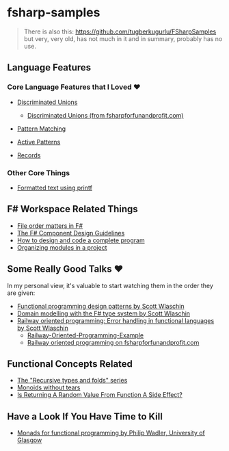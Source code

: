 # fsharp-samples

> There is also this: https://github.com/tugberkugurlu/FSharpSamples but very, very old, has not much in it and in summary, probably has no use.

## Language Features

### Core Language Features that I Loved :heart:

 - [Discriminated Unions](https://docs.microsoft.com/en-us/dotnet/articles/fsharp/language-reference/discriminated-unions)
   - [Discriminated Unions (from fsharpforfunandprofit.com)](https://fsharpforfunandprofit.com/posts/discriminated-unions/)

 - [Pattern Matching](https://docs.microsoft.com/en-us/dotnet/articles/fsharp/language-reference/pattern-matching)
 - [Active Patterns](https://docs.microsoft.com/en-us/dotnet/articles/fsharp/language-reference/active-patterns)
 - [Records](https://docs.microsoft.com/en-us/dotnet/articles/fsharp/language-reference/records)

### Other Core Things

 - [Formatted text using printf](https://fsharpforfunandprofit.com/posts/printf/)

## F# Workspace Related Things

 - [File order matters in F#](http://bartwullems.blogspot.co.uk/2016/02/f-beginner-tip-file-order-matters.html)
 - [The F# Component Design Guidelines](http://fsharp.org/specs/component-design-guidelines/#consider-using-explicit-signature-files-fsi-for-stable-library-and-component-apis)
 - [How to design and code a complete program](https://fsharpforfunandprofit.com/posts/recipe-part1/)
 - [Organizing modules in a project](https://fsharpforfunandprofit.com/posts/recipe-part3/)
 
## Some Really Good Talks :heart:

In my personal view, it's valuable to start watching them in the order they are given:

 - [Functional programming design patterns by Scott Wlaschin](https://vimeo.com/113588389)
 - [Domain modelling with the F# type system by Scott Wlaschin](https://vimeo.com/97507575)
 - [Railway oriented programming: Error handling in functional languages by Scott Wlaschin](https://vimeo.com/113707214)
   - [Railway-Oriented-Programming-Example](https://github.com/swlaschin/Railway-Oriented-Programming-Example)
   - [Railway oriented programming on fsharpforfunandprofit.com](https://fsharpforfunandprofit.com/posts/recipe-part2/)

## Functional Concepts Related

 - [The "Recursive types and folds" series](https://fsharpforfunandprofit.com/series/recursive-types-and-folds.html)
 - [Monoids without tears](https://fsharpforfunandprofit.com/posts/monoids-without-tears/)
 - [Is Returning A Random Value From Function A Side Effect?](http://stackoverflow.com/questions/4391524/is-returning-a-random-value-from-function-a-side-effect)

## Have a Look If You Have Time to Kill

 - [Monads for functional programming by Philip Wadler, University of Glasgow](http://homepages.inf.ed.ac.uk/wadler/papers/marktoberdorf/baastad.pdf)
